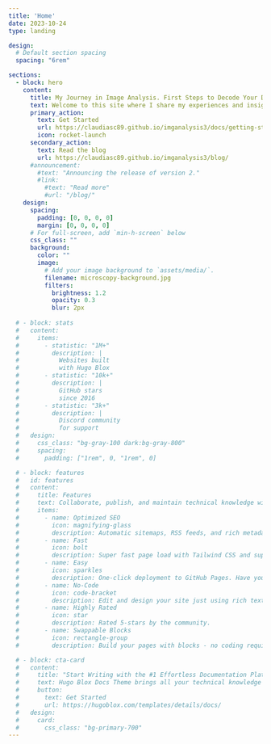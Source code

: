```yaml
---
title: 'Home'
date: 2023-10-24
type: landing

design:
  # Default section spacing
  spacing: "6rem"

sections:
  - block: hero
    content:
      title: My Journey in Image Analysis. First Steps to Decode Your Data
      text: Welcome to this site where I share my experiences and insights into the world of image analysis. This is a space for exploring techniques, tools, and tips that have helped me decode complex image data. Whether you're just starting or looking to refine your skills, I hope these resources will help you make the most out of your images. 🎉
      primary_action:
        text: Get Started
        url: https://claudiasc89.github.io/imganalysis3/docs/getting-started/
        icon: rocket-launch
      secondary_action:
        text: Read the blog
        url: https://claudiasc89.github.io/imganalysis3/blog/
      #announcement:
        #text: "Announcing the release of version 2."
        #link:
          #text: "Read more"
          #url: "/blog/"
    design:
      spacing:
        padding: [0, 0, 0, 0]
        margin: [0, 0, 0, 0]
      # For full-screen, add `min-h-screen` below
      css_class: ""
      background:
        color: ""
        image:
          # Add your image background to `assets/media/`.
          filename: microscopy-background.jpg
          filters:
            brightness: 1.2
            opacity: 0.3
            blur: 2px 
 
  # - block: stats
  #   content:
  #     items:
  #       - statistic: "1M+"
  #         description: |
  #           Websites built  
  #           with Hugo Blox
  #       - statistic: "10k+"
  #         description: |
  #           GitHub stars  
  #           since 2016
  #       - statistic: "3k+"
  #         description: |
  #           Discord community  
  #           for support
  #   design:
  #     css_class: "bg-gray-100 dark:bg-gray-800"
  #     spacing:
  #       padding: ["1rem", 0, "1rem", 0]

  # - block: features
  #   id: features
  #   content:
  #     title: Features
  #     text: Collaborate, publish, and maintain technical knowledge with an all-in-one documentation site. Used by 100,000+ startups, enterprises, and researchers.
  #     items:
  #       - name: Optimized SEO
  #         icon: magnifying-glass
  #         description: Automatic sitemaps, RSS feeds, and rich metadata take the pain out of SEO and syndication.
  #       - name: Fast
  #         icon: bolt
  #         description: Super fast page load with Tailwind CSS and super fast site building with Hugo.
  #       - name: Easy
  #         icon: sparkles
  #         description: One-click deployment to GitHub Pages. Have your new website live within 5 minutes!
  #       - name: No-Code
  #         icon: code-bracket
  #         description: Edit and design your site just using rich text (Markdown) and configurable YAML parameters.
  #       - name: Highly Rated
  #         icon: star
  #         description: Rated 5-stars by the community.
  #       - name: Swappable Blocks
  #         icon: rectangle-group
  #         description: Build your pages with blocks - no coding required!

  # - block: cta-card
  #   content:
  #     title: "Start Writing with the #1 Effortless Documentation Platform"
  #     text: Hugo Blox Docs Theme brings all your technical knowledge together in a single, centralized knowledge base. Easily search and edit it with the tools you use every day!
  #     button:
  #       text: Get Started
  #       url: https://hugoblox.com/templates/details/docs/
  #   design:
  #     card:
  #       css_class: "bg-primary-700"
---
```


